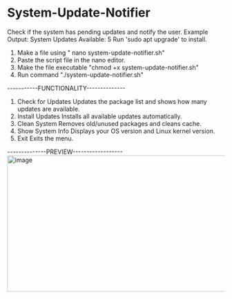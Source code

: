 # System-Update-Notifier
Check if the system has pending updates and notify the user. Example Output: System Updates Available: 5 Run 'sudo apt upgrade' to install.



1) Make a file using " nano system-update-notifier.sh"
2) Paste the script file in the nano editor.
3) Make the file executable "chmod +x system-update-notifier.sh"
4) Run command "./system-update-notifier.sh"



-----------FUNCTIONALITY--------------
1. Check for Updates	Updates the package list and shows how many updates are available.
2. Install Updates	Installs all available updates automatically.
3. Clean System	Removes old/unused packages and cleans cache.
4. Show System Info	Displays your OS version and Linux kernel version.
5. Exit	Exits the menu.


--------------PREVIEW------------------
<img width="551" height="315" alt="image" src="https://github.com/user-attachments/assets/c9c2bbae-bcf1-4046-b78d-df72bf826242" />

